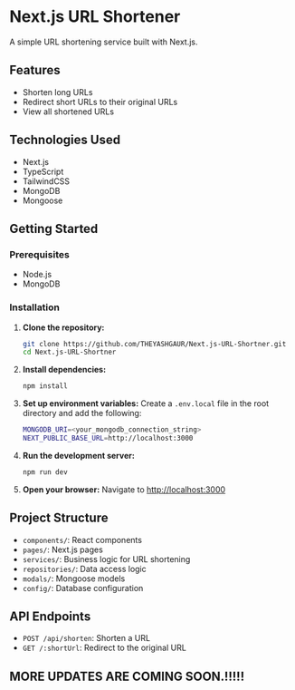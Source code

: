 

# Next.js URL Shortener

A simple URL shortening service built with Next.js.

## Features

- Shorten long URLs
- Redirect short URLs to their original URLs
- View all shortened URLs

## Technologies Used

- Next.js
- TypeScript
- TailwindCSS
- MongoDB
- Mongoose

## Getting Started

### Prerequisites

- Node.js
- MongoDB

### Installation

1. **Clone the repository:**
   ```bash
   git clone https://github.com/THEYASHGAUR/Next.js-URL-Shortner.git
   cd Next.js-URL-Shortner
   ```

2. **Install dependencies:**
   ```bash
   npm install
   ```

3. **Set up environment variables:**
   Create a `.env.local` file in the root directory and add the following:
   ```bash
   MONGODB_URI=<your_mongodb_connection_string>
   NEXT_PUBLIC_BASE_URL=http://localhost:3000
   ```

4. **Run the development server:**
   ```bash
   npm run dev
   ```

5. **Open your browser:**
   Navigate to [http://localhost:3000](http://localhost:3000)

## Project Structure

- `components/`: React components
- `pages/`: Next.js pages
- `services/`: Business logic for URL shortening
- `repositories/`: Data access logic
- `modals/`: Mongoose models
- `config/`: Database configuration

## API Endpoints

- `POST /api/shorten`: Shorten a URL
- `GET /:shortUrl`: Redirect to the original URL

## MORE UPDATES ARE COMING SOON.!!!!!